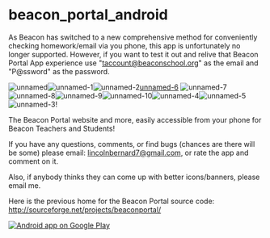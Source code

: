 beacon_portal_android
=====================

As Beacon has switched to a new comprehensive method for conveniently checking homework/email via you phone, this app is unfortunately no longer supported. However, if you want to test it out and relive that Beacon Portal App experience use "taccount@beaconschool.org" as the email and "P@ssword" as the password.


![unnamed](https://user-images.githubusercontent.com/6335389/96686319-3cd84b80-1333-11eb-93cd-ec90c345b2f2.png)![unnamed-1](https://user-images.githubusercontent.com/6335389/96686310-3b0e8800-1333-11eb-9909-261896028a46.png)![unnamed-2](https://user-images.githubusercontent.com/6335389/96686314-3c3fb500-1333-11eb-866b-8925f5094ce4.png)[unnamed-6](https://user-images.githubusercontent.com/6335389/96686323-3cd84b80-1333-11eb-9ca7-038f39320d70.png)
![unnamed-7](https://user-images.githubusercontent.com/6335389/96686325-3d70e200-1333-11eb-8a87-b68cacd249d6.png)![unnamed-8](https://user-images.githubusercontent.com/6335389/96686326-3e097880-1333-11eb-8d93-cad2a653bbb6.png)![unnamed-9](https://user-images.githubusercontent.com/6335389/96686327-3e097880-1333-11eb-8884-81004c5b16ed.png)![unnamed-10](https://user-images.githubusercontent.com/6335389/96686324-3d70e200-1333-11eb-8b3e-a3f064cf3e3b.png)![unnamed-4](https://user-images.githubusercontent.com/6335389/96686316-3c3fb500-1333-11eb-90df-3211dfc8c8ff.png)![unnamed-5](https://user-images.githubusercontent.com/6335389/96686318-3c3fb500-1333-11eb-89db-2006f29b1073.png)
![unnamed-3](https://user-images.githubusercontent.com/6335389/96686321-3cd84b80-1333-11eb-93d6-97a85bdfbc5f.png)!


The Beacon Portal website and more, easily accessible from your phone for Beacon Teachers and Students!

If you have any questions, comments, or find bugs (chances are there will be some) please email: lincolnbernard7@gmail.com, or rate the app and comment on it.

Also, if anybody thinks they can come up with better icons/banners, please email me.


Here is the previous home for the Beacon Portal source code: http://sourceforge.net/projects/beaconportal/

<a href="https://play.google.com/store/apps/details?id=com.bernard.beaconportal.activities">
  <img alt="Android app on Google Play"
       src="https://developer.android.com/images/brand/en_app_rgb_wo_60.png" />
</a>
